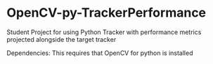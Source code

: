 # OpenCV-py-TrackerPerformance
Student Project for using Python Tracker with performance metrics projected alongside the target tracker

Dependencies:
This requires that OpenCV for python is installed
